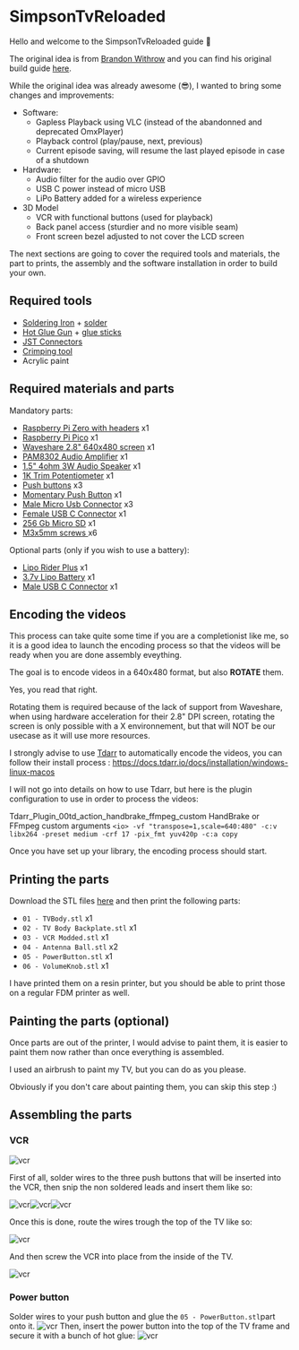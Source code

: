 # SimpsonTvReloaded

Hello and welcome to the SimpsonTvReloaded guide 🙂

The original idea is from [Brandon Withrow](https://github.com/buba447) and you can find his original build guide [here](https://withrow.io/simpsons-tv-build-guide-waveshare).

While the original idea was already awesome (😎), I wanted to bring some changes and improvements:

 - Software:
	 - Gapless Playback using VLC (instead of the abandonned and deprecated OmxPlayer)
	 - Playback control (play/pause, next, previous)
	 - Current episode saving, will resume the last played episode in case of a shutdown
 - Hardware:
	 - Audio filter for the audio over GPIO
	 - USB C power instead of micro USB
	 - LiPo Battery added for a wireless experience
 - 3D Model
	 - VCR with functional buttons (used for playback)
	 - Back panel access (sturdier and no more visible seam)
	 - Front screen bezel adjusted to not cover the LCD screen

The next sections are going to cover the required tools and materials, the part to prints, the assembly and the software installation in order to build your own.

## Required tools

 - [Soldering Iron](https://www.amazon.fr/TS101-%C3%A9lectrique-Professionnel-dalimentation-Temp%C3%A9rature/dp/B0BVHM2DYX) + [solder](https://amzn.to/4c3kdym)
 - [Hot Glue Gun](https://amzn.to/4c45mnh) + [glue sticks](https://amzn.to/3wFhBpY)
 - [JST Connectors](https://amzn.to/3Tnbi36)
 - [Crimping tool](https://amzn.to/3T4gGH1)
 -  Acrylic paint

## Required materials and parts

Mandatory parts:
 - [Raspberry Pi Zero with headers](https://amzn.to/3TmvL8z) x1
 - [Raspberry Pi Pico](https://amzn.to/3wCgB62) x1
 - [Waveshare 2.8" 640x480 screen](https://amzn.to/3IkPnn2) x1 
 - [PAM8302 Audio Amplifier](https://amzn.to/4306aVS) x1
 - [1.5" 4ohm 3W Audio Speaker](https://www.amazon.fr/Hsthe-Sea-Haut-Parleur-Diam%C3%A8tre-Arduino/dp/B0BP6RNYZF) x1
 - [1K Trim Potentiometer](https://amzn.to/49YFiI8) x1
 - [Push buttons](https://amzn.to/3V3r18W) x3
 - [Momentary Push Button](https://amzn.to/3V3r18W) x1
 - [Male Micro Usb Connector](https://amzn.to/3uZe8Cf) x3
 - [Female USB C Connector](https://amzn.to/48zCxvW) x1
 - [256 Gb Micro SD](https://amzn.to/49V27wh) x1
 - [M3x5mm screws ](https://amzn.to/3IlzD31) x6

Optional parts (only if you wish to use a battery):

 - [Lipo Rider Plus](https://amzn.to/3TlO3GO) x1
 - [3.7v Lipo Battery](https://amzn.to/439JHpG) x1
 - [Male USB C Connector](https://amzn.to/3V5AbBM) x1

## Encoding the videos

This process can take quite some time if you are a completionist like me, so it is a good idea to launch the encoding process  so that the videos will be ready when you are done assembly eveything.

The goal is to encode videos in a 640x480 format, but also **ROTATE** them. 

Yes, you read that right.

Rotating them is required because of the lack of support from Waveshare, when using hardware acceleration for their 2.8" DPI screen, rotating the screen is only possible with a X environnement, but that will NOT be our usecase as it will use more resources.

I strongly advise to use [Tdarr](https://home.tdarr.io/) to automatically encode the videos, you can follow their install process : https://docs.tdarr.io/docs/installation/windows-linux-macos

I will not go into details on how to use Tdarr, but here is the plugin configuration to use in order to process the videos:

Tdarr_Plugin_00td_action_handbrake_ffmpeg_custom HandBrake or FFmpeg custom arguments
`<io> -vf "transpose=1,scale=640:480" -c:v libx264 -preset medium -crf 17 -pix_fmt yuv420p -c:a copy`

Once you have set up your library, the encoding process should start.

## Printing the parts

Download the STL files [here](#) and then print the following parts:

- `01 - TVBody.stl` x1
- `02 - TV Body Backplate.stl` x1
- `03 - VCR Modded.stl` x1
- `04 - Antenna Ball.stl` x2
- `05 - PowerButton.stl` x1 
- `06 - VolumeKnob.stl` x1

I have printed them on a resin printer, but you should be able to print those on a regular FDM printer as well.

## Painting the parts (optional)

Once parts are out of the printer, I would advise to paint them, it is easier to paint them now rather than once everything is assembled.

I used an airbrush to paint my TV, but you can do as you please.

Obviously if you don't care about painting them,  you can skip this step :)


## Assembling the parts
### VCR

![vcr](imgs/01.jpg "VCR")

First of  all, solder wires to the three push buttons that will be inserted into the VCR, then snip the non soldered leads and insert them like so:

![vcr](imgs/02.jpg "VCR")![vcr](imgs/03.jpg "VCR")![vcr](imgs/04.jpg "VCR")

Once this is done, route the wires trough the top of the TV like so:

![vcr](imgs/05.jpg "VCR")

And then screw the VCR into place from the inside of the TV.

![vcr](imgs/06.jpg "VCR")

### Power button

Solder wires to your push button and glue the `05 - PowerButton.stl`part onto it.
![vcr](imgs/07.jpg "Power Button")
Then, insert the power button into the top of the TV frame and secure it with a bunch of hot glue:
![vcr](imgs/08.jpg "Power Button")
